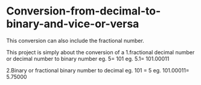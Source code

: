 # Conversion-from-decimal-to-binary-and-vice-or-versa
This conversion can also include the fractional number.

This project is simply about the conversion of a
1.fractional decimal number or decimal number to binary number 
eg. 5= 101
eg. 5.1= 101.00011




2.Binary or fractional binary number to decimal
eg. 101 = 5
eg. 101.00011= 5.75000
